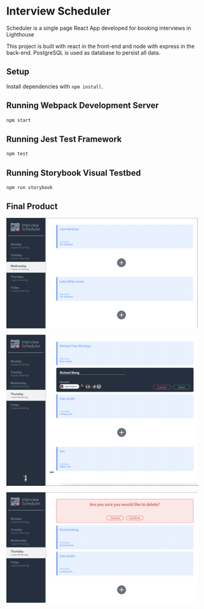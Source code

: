 # Interview Scheduler
Scheduler is a single page React App developed for booking interviews in Lighthouse

This project is built with react in the front-end and node with express in the back-end. PostgreSQL is used as database to persist all data. 

## Setup

Install dependencies with `npm install`.

## Running Webpack Development Server

```sh
npm start
```

## Running Jest Test Framework

```sh
npm test
```

## Running Storybook Visual Testbed

```sh
npm run storybook
```

## Final Product

!["Screenshot of App Main Page"](https://github.com/lateefazeez/scheduler/blob/master/docs/App%20Main%20page.png?raw=true)

!["Screenshot of creating an appointment"](https://github.com/lateefazeez/scheduler/blob/master/docs/Creating%20A%20new%20Appointment.png?raw=true)

!["Screenshot of Deleting an appointment"](https://github.com/lateefazeez/scheduler/blob/master/docs/Deleting%20An%20Appointment.png?raw=true)

